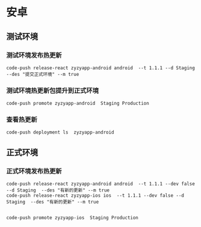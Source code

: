 # 安卓

## 测试环境

 ### 测试环境发布热更新
```
code-push release-react zyzyapp-android android  --t 1.1.1 --d Staging --des "提交正式环境" --m true
```
 ### 测试环境热更新包提升到正式环境
 ```
code-push promote zyzyapp-android  Staging Production
 ```
 ### 查看热更新
 ```
 code-push deployment ls  zyzyapp-android
 ```

 ## 正式环境
 
### 正式环境发布热更新
```
code-push release-react zyzyapp-android android  --t 1.1.1 --dev false --d Staging  --des "有新的更新" --m true
code-push release-react zyzyapp-ios ios  --t 1.1.1 --dev false --d Staging  --des "有新的更新" --m true


code-push promote zyzyapp-ios  Staging Production

